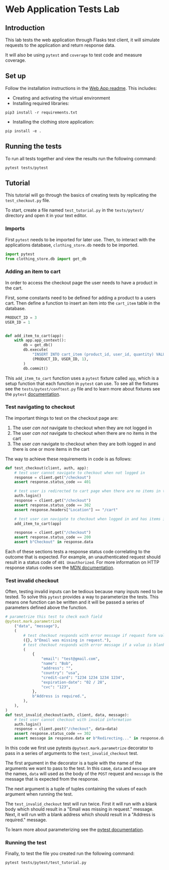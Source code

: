 # Web Application Tests Lab

## Introduction
This lab tests the web application through Flasks test client, it will simulate requests to the application and return response data.

It will also be using `pytest` and `coverage` to test code and measure coverage.

## Set up
Follow the installation instructions in the [Web App readme](https://github.com/Group-Project-Team-4/Web-App#installation). This includes:
- Creating and activating the virtual environment
- Installing required libraries:
```shell
pip3 install -r requirements.txt
```
- Installing the clothing store application:
```shell
pip install -e .
```

## Running the tests
To run all tests together and view the results run the following command:

```shell
pytest tests/pytest
```


## Tutorial
This tutorial will go through the basics of creating tests by replicating the `test_checkout.py` file.

To start, create a file named `test_tutorial.py` in the `tests/pytest/` directory and open it in your text editor.

### Imports
First `pytest` needs to be imported for later use. Then, to interact with the applications database, `clothing_store.db` needs to be imported.

```python
import pytest
from clothing_store.db import get_db
```


### Adding an item to cart
In order to access the checkout page the user needs to have a product in the cart.

First, some constants need to be defined for adding a product to a users cart. Then define a function to insert an item into the `cart_item` table in the database.

```python
PRODUCT_ID = 3
USER_ID = 1


def add_item_to_cart(app):
    with app.app_context():
        db = get_db()
        db.execute(
            "INSERT INTO cart_item (product_id, user_id, quantity) VALUES (?, ?, ?)",
            (PRODUCT_ID, USER_ID, 1),
        )
        db.commit()
```

This `add_item_to_cart` function uses a `pytest` fixture called `app`, which is a setup function that each function in `pytest` can use. To see all the fixtures see the `tests/pytest/conftest.py` file and to learn more about fixtures see the `pytest` [documentation](https://docs.pytest.org/en/6.2.x/fixture.html).

### Test navigating to checkout
The important things to test on the checkout page are:
1. The user *can not* navigate to checkout when they are not logged in
2. The user *can not* navigate to checkout when there are no items in the cart
3. The user *can* navigate to checkout when they are both logged in and there is one or more items in the cart

The way to achieve these requirements in code is as follows:

```python
def test_checkout(client, auth, app):
    # test user cannot navigate to checkout when not logged in
    response = client.get("/checkout")
    assert response.status_code == 401

    # test user is redirected to cart page when there are no items in the cart
    auth.login()
    response = client.get("/checkout")
    assert response.status_code == 302
    assert response.headers["Location"] == "/cart"

    # test user can navigate to checkout when logged in and has items in cart
    add_item_to_cart(app)

    response = client.get("/checkout")
    assert response.status_code == 200
    assert b"Checkout" in response.data
```

Each of these sections tests a response status code correlating to the outcome that is expected. For example, an unauthenticated request should result in a status code of `401 Unauthorized`. For more information on HTTP response status codes see the [MDN documentation](https://developer.mozilla.org/en-US/docs/Web/HTTP/Status).

### Test invalid checkout
Often, testing invalid inputs can be tedious because many inputs need to be tested. To solve this `pytest` provides a way to parameterize the tests. This means one function can be written and it will be passed a series of parameters defined above the function.

```python
# parametrize this test to check each field
@pytest.mark.parametrize(
    ("data", "message"),
    (
        # test checkout responds with error message if request form values are missing
        ({}, b"Email was missing in request."),
        # test checkout responds with error message if a value is blank
        (
            {
                "email": "test@gmail.com",
                "name": "Bob",
                "address": "",
                "country": "usa",
                "credit-card": "1234 1234 1234 1234",
                "expiration-date": "02 / 28",
                "cvc": "123",
            },
            b"Address is required.",
        ),
    ),
)
def test_invalid_checkout(auth, client, data, message):
    # test user cannot checkout with invalid information
    auth.login()
    response = client.post("/checkout", data=data)
    assert response.status_code == 302
    assert message in response.data or b"Redirecting..." in response.data
```

In this code we first use pytests `@pytest.mark.parametrize` decorator to pass in a series of arguments to the `test_invalid_checkout` test. 

The first argument in the decorator is a tuple with the name of the arguments we want to pass to the test. In this case, `data` and `message` are the names, `data` will used as the body of the `POST` request and `message` is the message that is expected from the response.

The next argument is a tuple of tuples containing the values of each argument when running the test. 

The `test_invalid_checkout` test will run twice. First it will run with a blank body which should result in a "Email was missing in request." message. Next, it will run with a blank address which should result in a "Address is required." message.

To learn more about parameterizing see the [pytest documentation](https://docs.pytest.org/en/7.1.x/how-to/parametrize.html).

### Running the test
Finally, to test the file you created run the following command:

```shell
pytest tests/pytest/test_tutorial.py
```
